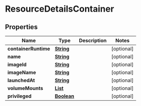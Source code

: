 

# ResourceDetailsContainer


## Properties

| Name | Type | Description | Notes |
|------------ | ------------- | ------------- | -------------|
|**containerRuntime** | [**String**](String.md) |  |  [optional] |
|**name** | [**String**](String.md) |  |  [optional] |
|**imageId** | [**String**](String.md) |  |  [optional] |
|**imageName** | [**String**](String.md) |  |  [optional] |
|**launchedAt** | [**String**](String.md) |  |  [optional] |
|**volumeMounts** | [**List**](List.md) |  |  [optional] |
|**privileged** | [**Boolean**](Boolean.md) |  |  [optional] |



